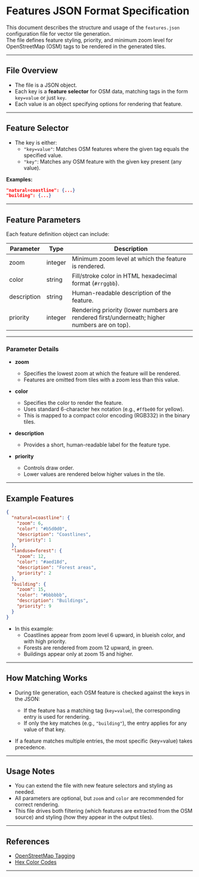 # Features JSON Format Specification

This document describes the structure and usage of the `features.json` configuration file for vector tile generation.  
The file defines feature styling, priority, and minimum zoom level for OpenStreetMap (OSM) tags to be rendered in the generated tiles.

---

## File Overview

- The file is a JSON object.
- Each key is a **feature selector** for OSM data, matching tags in the form `key=value` or just `key`.
- Each value is an object specifying options for rendering that feature.

---

## Feature Selector

- The key is either:
    - `"key=value"`: Matches OSM features where the given tag equals the specified value.
    - `"key"`: Matches any OSM feature with the given key present (any value).

**Examples:**
```json
"natural=coastline": {...}
"building": {...}
```

---

## Feature Parameters

Each feature definition object can include:

| Parameter    | Type     | Description                                                                                       |
|--------------|----------|---------------------------------------------------------------------------------------------------|
| zoom         | integer  | Minimum zoom level at which the feature is rendered.                                              |
| color        | string   | Fill/stroke color in HTML hexadecimal format (`#rrggbb`).                                         |
| description  | string   | Human-readable description of the feature.                                                        |
| priority     | integer  | Rendering priority (lower numbers are rendered first/underneath; higher numbers are on top).      |

---

### Parameter Details

- **zoom**  
  - Specifies the lowest zoom at which the feature will be rendered.
  - Features are omitted from tiles with a zoom less than this value.

- **color**  
  - Specifies the color to render the feature.
  - Uses standard 6-character hex notation (e.g., `#ffbe00` for yellow).
  - This is mapped to a compact color encoding (RGB332) in the binary tiles.

- **description**  
  - Provides a short, human-readable label for the feature type.

- **priority**  
  - Controls draw order.  
  - Lower values are rendered below higher values in the tile.

---

## Example Features

```json
{
  "natural=coastline": {
    "zoom": 6,
    "color": "#b5d0d0",
    "description": "Coastlines",
    "priority": 1
  },
  "landuse=forest": {
    "zoom": 12,
    "color": "#aed18d",
    "description": "Forest areas",
    "priority": 2
  },
  "building": {
    "zoom": 15,
    "color": "#bbbbbb",
    "description": "Buildings",
    "priority": 9
  }
}
```

- In this example:
    - Coastlines appear from zoom level 6 upward, in blueish color, and with high priority.
    - Forests are rendered from zoom 12 upward, in green.
    - Buildings appear only at zoom 15 and higher.

---

## How Matching Works

- During tile generation, each OSM feature is checked against the keys in the JSON:
    - If the feature has a matching tag (`key=value`), the corresponding entry is used for rendering.
    - If only the key matches (e.g., `"building"`), the entry applies for any value of that key.

- If a feature matches multiple entries, the most specific (key=value) takes precedence.

---

## Usage Notes

- You can extend the file with new feature selectors and styling as needed.
- All parameters are optional, but `zoom` and `color` are recommended for correct rendering.
- This file drives both filtering (which features are extracted from the OSM source) and styling (how they appear in the output tiles).

---

## References

- [OpenStreetMap Tagging](https://wiki.openstreetmap.org/wiki/Tags)
- [Hex Color Codes](https://www.w3schools.com/colors/colors_picker.asp)

---